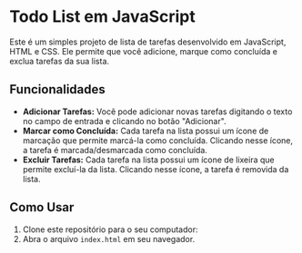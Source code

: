 # Todo List em JavaScript

Este é um simples projeto de lista de tarefas desenvolvido em JavaScript, HTML e CSS. Ele permite que você adicione, marque como concluída e exclua tarefas da sua lista.

## Funcionalidades

- **Adicionar Tarefas:** Você pode adicionar novas tarefas digitando o texto no campo de entrada e clicando no botão "Adicionar".
- **Marcar como Concluída:** Cada tarefa na lista possui um ícone de marcação que permite marcá-la como concluída. Clicando nesse ícone, a tarefa é marcada/desmarcada como concluída.
- **Excluir Tarefas:** Cada tarefa na lista possui um ícone de lixeira que permite excluí-la da lista. Clicando nesse ícone, a tarefa é removida da lista.

## Como Usar

1. Clone este repositório para o seu computador:
2. Abra o arquivo `index.html` em seu navegador.
